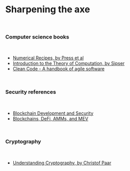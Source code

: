 # Sharpening the axe

<br>

### Computer science books

<br>

* [Numerical Recipes, by Press et al](https://e-maxx.ru/bookz/files/numerical_recipes.pdf)
* [Introduction to the Theory of Computation, by Sipser](https://www.mog.dog/files/SP2019/Sipser_Introduction.to.the.Theory.of.Computation.3E.pdf)
* [Clean Code - A handbook of agile software](https://github.com/jnguyen095/clean-code/blob/master/Clean.Code.A.Handbook.of.Agile.Software.Craftsmanship.pdf)


<br>

### Security references

<br>

* [Blockchain Development and Security](https://github.com/bt3gl-labs/Blockchain-Hacking-Toolkit)
* [Blockchains, DeFi, AMMs, and MEV](https://github.com/bt3gl-labs/Blockchain-DeFi-and-MEV)

<br>

### Cryptography

<br>

* [Understanding Cryptography, by Christof Paar](https://github.com/lilith-security/COMPUTER-SCIENCE-REFS/blob/main/Understanding%20Cryptography%20by%20Christof%20Paar%20.pdf)
